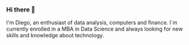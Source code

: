 ### Hi there 👋

I'm Diego, an enthusiast of data analysis, computers and finance. I`m currently enrolled in a MBA in Data Science and always looking for new skills and knowledge about technology.
